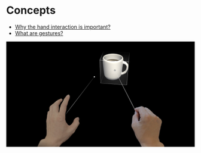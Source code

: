 # Concepts

* [Why the hand interaction is important?](why-the-hand-interaction-is-important.md)
* [What are gestures?](what-are-gestures.md)

![Hand interactions on HoloLens 2](../../../.gitbook/assets/ux_hero_handray.jpg)

